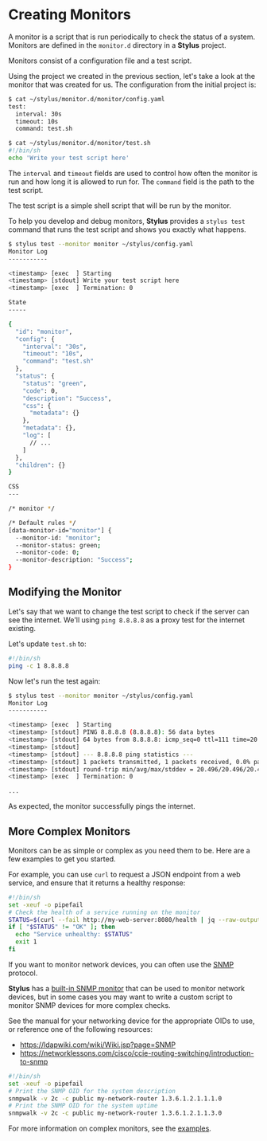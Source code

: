 # Creating Monitors

A monitor is a script that is run periodically to check the status of a system.
Monitors are defined in the `monitor.d` directory in a **Stylus** project.

Monitors consist of a configuration file and a test script. 

Using the project we created in the previous section, let's take a look at the
monitor that was created for us. The configuration from the initial project is:

```bash session
$ cat ~/stylus/monitor.d/monitor/config.yaml
test:
  interval: 30s
  timeout: 10s
  command: test.sh

$ cat ~/stylus/monitor.d/monitor/test.sh
#!/bin/sh
echo 'Write your test script here'
```

The `interval` and `timeout` fields are used to control how often the monitor
is run and how long it is allowed to run for. The `command` field is the path
to the test script.

The test script is a simple shell script that will be run by the monitor.

To help you develop and debug monitors, **Stylus** provides a `stylus test` command that runs the test script and shows you exactly what happens.

```bash session
$ stylus test --monitor monitor ~/stylus/config.yaml
Monitor Log
-----------

<timestamp> [exec  ] Starting
<timestamp> [stdout] Write your test script here
<timestamp> [exec  ] Termination: 0

State
-----

{
  "id": "monitor",
  "config": {
    "interval": "30s",
    "timeout": "10s",
    "command": "test.sh"
  },
  "status": {
    "status": "green",
    "code": 0,
    "description": "Success",
    "css": {
      "metadata": {}
    },
    "metadata": {},
    "log": [
      // ...
    ]
  },
  "children": {}
}

CSS
---

/* monitor */

/* Default rules */
[data-monitor-id="monitor"] {
  --monitor-id: "monitor";
  --monitor-status: green;
  --monitor-code: 0;
  --monitor-description: "Success";
}
```

## Modifying the Monitor

Let's say that we want to change the test script to check if the server can see
the internet. We'll using `ping 8.8.8.8` as a proxy test for the internet
existing.

Let's update `test.sh` to:

```bash
#!/bin/sh
ping -c 1 8.8.8.8
```

Now let's run the test again:

```bash session
$ stylus test --monitor monitor ~/stylus/config.yaml
Monitor Log
-----------

<timestamp> [exec  ] Starting
<timestamp> [stdout] PING 8.8.8.8 (8.8.8.8): 56 data bytes
<timestamp> [stdout] 64 bytes from 8.8.8.8: icmp_seq=0 ttl=111 time=20.496 ms
<timestamp> [stdout] 
<timestamp> [stdout] --- 8.8.8.8 ping statistics ---
<timestamp> [stdout] 1 packets transmitted, 1 packets received, 0.0% packet loss
<timestamp> [stdout] round-trip min/avg/max/stddev = 20.496/20.496/20.496/0.000 ms
<timestamp> [exec  ] Termination: 0

...
```

As expected, the monitor successfully pings the internet.

## More Complex Monitors

Monitors can be as simple or complex as you need them to be. Here are a few examples to get you started. 

For example, you can use `curl` to request a JSON endpoint from a web service,
and ensure that it returns a healthy response:

```bash
#!/bin/sh
set -xeuf -o pipefail
# Check the health of a service running on the monitor
STATUS=$(curl --fail http://my-web-server:8080/health | jq --raw-output '.status')
if [ "$STATUS" != "OK" ]; then
  echo "Service unhealthy: $STATUS"
  exit 1
fi
```

If you want to monitor network devices, you can often use the [SNMP](https://en.wikipedia.org/wiki/Simple_Network_Management_Protocol) protocol.

**Stylus** has a [built-in SNMP monitor](../configuration/monitor/snmp.md) that
can be used to monitor network devices, but in some cases you may want to write
a custom script to monitor SNMP devices for more complex checks.

See the manual for your networking device for the appropriate OIDs to use, or
reference one of the following resources: 

 - <https://ldapwiki.com/wiki/Wiki.jsp?page=SNMP>
 - <https://networklessons.com/cisco/ccie-routing-switching/introduction-to-snmp>

```bash
#!/bin/sh
set -xeuf -o pipefail
# Print the SNMP OID for the system description
snmpwalk -v 2c -c public my-network-router 1.3.6.1.2.1.1.1.0
# Print the SNMP OID for the system uptime
snmpwalk -v 2c -c public my-network-router 1.3.6.1.2.1.1.3.0
```

For more information on complex monitors, see the [examples](../examples/).
